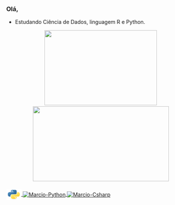 ### Olá, 

- Estudando Ciência de Dados, linguagem R e Python.

<div align="center">
  <a href="https://github.com/Mkazuhikovakassugui">
  <img height="200" width = 300 src="https://github-readme-stats.vercel.app/api?username=Mkazuhikovakassugui&show_icons=true&theme=dark&include_all_commits=true&count_private=true">
  <img height="200" width = 363 src="https://github-readme-stats.vercel.app/api/top-langs/?username=Mkazuhikovakassugui&layout=compact&langs_count=7&theme=dark">
</div>
<div style="display: inline_block"><br>
  <img align="center" alt="Marcio-Python" height="30" width="40" src="https://raw.githubusercontent.com/devicons/devicon/master/icons/python/python-original.svg">
    <img align="center" alt="Marcio-Python" height="30" width="40" src="https://cdn.jsdelivr.net/gh/devicons/devicon/icons/java/java-original.svg">
  <img align="center" alt="Marcio-Csharp" height="30" width="40" src="https://cdn.jsdelivr.net/gh/devicons/devicon/icons/c/c-original.svg">
</div>
 
